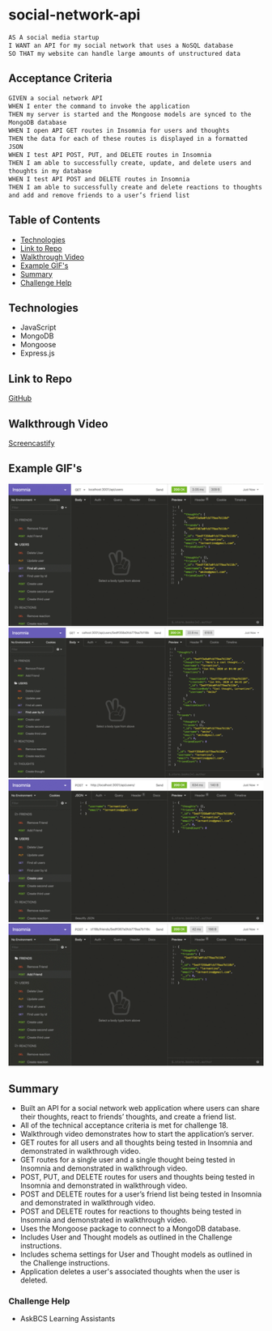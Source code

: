 # social-network-api
```
AS A social media startup
I WANT an API for my social network that uses a NoSQL database
SO THAT my website can handle large amounts of unstructured data
```

## Acceptance Criteria 
```
GIVEN a social network API
WHEN I enter the command to invoke the application
THEN my server is started and the Mongoose models are synced to the MongoDB database
WHEN I open API GET routes in Insomnia for users and thoughts
THEN the data for each of these routes is displayed in a formatted JSON
WHEN I test API POST, PUT, and DELETE routes in Insomnia
THEN I am able to successfully create, update, and delete users and thoughts in my database
WHEN I test API POST and DELETE routes in Insomnia
THEN I am able to successfully create and delete reactions to thoughts and add and remove friends to a user’s friend list
```

## Table of Contents

* [Technologies](#technologies)
* [Link to Repo](#link-to-repo)
* [Walkthrough Video](#walkthrough-video)
* [Example GIF's](#example-gifs)
* [Summary](#summary)
* [Challenge Help](#challenge-help)

## Technologies 
* JavaScript
* MongoDB
* Mongoose
* Express.js

## Link to Repo
[GitHub](https://github.com/sarahlang9800/social-network-api)

## Walkthrough Video
[Screencastify](https://drive.google.com/file/d/1YyHKAFNEzI1-xSiDq73l0MNh-cu4a-ET/view)

## Example GIF's 
![Social Network API Example Animations](/Assets/18-nosql-homework-demo-01.gif)
![Social Network API Example Animations](/Assets/18-nosql-homework-demo-02.gif)
![Social Network API Example Animations](/Assets/18-nosql-homework-demo-03.gif)
![Social Network API Example Animations](/Assets/18-nosql-homework-demo-04.gif)

## Summary
* Built an API for a social network web application where users can share their thoughts, react to friends’ thoughts, and create a friend list.
* All of the technical acceptance criteria is met for challenge 18.
* Walkthrough video demonstrates how to start the application’s server.
* GET routes for all users and all thoughts being tested in Insomnia and demonstrated in walkthrough video.
* GET routes for a single user and a single thought being tested in Insomnia and demonstrated in walkthrough video.
* POST, PUT, and DELETE routes for users and thoughts being tested in Insomnia and demonstrated in walkthrough video.
* POST and DELETE routes for a user’s friend list being tested in Insomnia and demonstrated in walkthrough video.
* POST and DELETE routes for reactions to thoughts being tested in Insomnia and demonstrated in walkthrough video.
* Uses the Mongoose package to connect to a MongoDB database.
* Includes User and Thought models as outlined in the Challenge instructions.
* Includes schema settings for User and Thought models as outlined in the Challenge instructions.
* Application deletes a user's associated thoughts when the user is deleted.

### Challenge Help
* AskBCS Learning Assistants